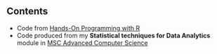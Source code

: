 ## Contents

* Code from [Hands-On Programming with R](http://shop.oreilly.com/product/0636920028574.do)
* Code produced from my **Statistical techniques for Data Analytics** module in [MSC Advanced Computer Science](https://www.keele.ac.uk/pgtcourses/advancedcomputersciencemsc/)
